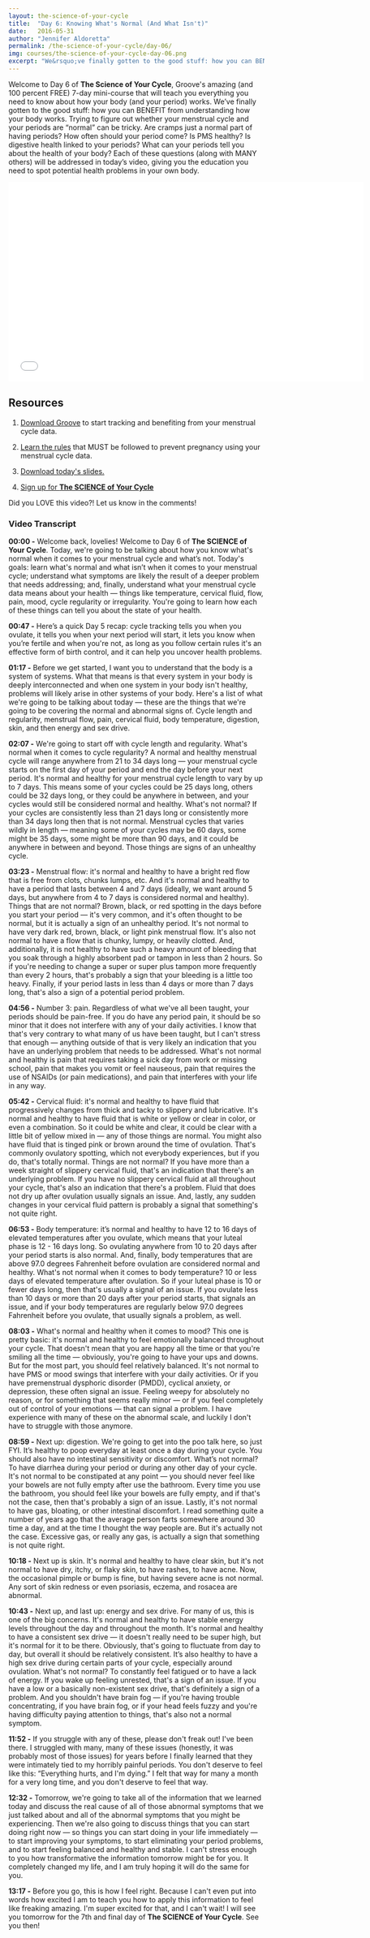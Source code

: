 ```yaml
---
layout: the-science-of-your-cycle
title:  "Day 6: Knowing What's Normal (And What Isn't)"
date:   2016-05-31
author: "Jennifer Aldoretta"
permalink: /the-science-of-your-cycle/day-06/
img: courses/the-science-of-your-cycle-day-06.png
excerpt: "We&rsquo;ve finally gotten to the good stuff: how you can BENEFIT from understanding how your body works. Trying to figure out whether your menstrual cycle and your periods are &ldquo;normal&rdquo; can be tricky. Are cramps just a normal part of having periods? How often should your period come? Is PMS healthy? Is digestive health linked to your periods? What can your periods tell you about the health of your body? Each of these questions (along with MANY others) will be addressed in today&rsquo;s video, giving you the education you need to spot potential health problems in your own body."
---
```



Welcome to Day 6 of <strong>The Science of Your Cycle</strong>, Groove's amazing (and 100 percent FREE) 7-day mini-course that will teach you everything you need to know about how your body (and your period) works. We&rsquo;ve finally gotten to the good stuff: how you can BENEFIT from understanding how your body works. Trying to figure out whether your menstrual cycle and your periods are &ldquo;normal&rdquo; can be tricky. Are cramps just a normal part of having periods? How often should your period come? Is PMS healthy? Is digestive health linked to your periods? What can your periods tell you about the health of your body? Each of these questions (along with MANY others) will be addressed in today&rsquo;s video, giving you the education you need to spot potential health problems in your own body. 

<div class="center" itemprop="video" itemscope="" itemtype="http://schema.org/VideoObject">
  <iframe class="video" width="700" height="394" src="//www.youtube.com/embed/I2_UDGAGgwQ?rel=0&amp;showinfo=0" frameborder="0" allowfullscreen></iframe>
  <meta itemprop="name" content="Green Your Period: Menstrual Cup Show & Tell (DivaCup & Me Luna)" />
  <meta itemprop="description" content="The Green Your Period video series is all about why sustainable and eco-friendly period products are great for your health and the environment." />
</div>

## Resources ##
1. <p><a class="text-link" href="http://www.readytogroove.com" onClick="ga('send', 'event', { eventCategory: 'Link', eventAction: 'Click', eventLabel: 'App download - SoYC'});">Download Groove</a> to start tracking and benefiting from your menstrual cycle data.</p>
2. <p><a class="text-link" href="http://www.readytogroove.com/the-cycle/chapter-7-the-rules-of-the-sympto-thermal-method/" onClick="ga('send', 'event', { eventCategory: 'Link', eventAction: 'Click', eventLabel: 'STM rules - SoYC'});">Learn the rules</a> that MUST be followed to prevent pregnancy using your menstrual cycle data.</p>
3. <p><a class="text-link" target="_blank" href="/download/The-Science-of-Your-Cycle-Day-06.pdf" onClick="ga('send', 'event', { eventCategory: 'Link', eventAction: 'Click', eventLabel: 'SoYC - Day 6 slides'});">Download today's slides.</a></p>
4. <p><a class="text-link" href="/start-here">Sign up for <strong>The SCIENCE of Your Cycle</strong></a></p>

Did you LOVE this video?! Let us know in the comments!

### Video Transcript ###

<strong>00:00 -</strong> Welcome back, lovelies! Welcome to Day 6 of <strong>The SCIENCE of Your Cycle</strong>. Today, we're going to be talking about how you know what's normal when it comes to your menstrual cycle and what’s not. Today's goals: learn what's normal and what isn’t when it comes to your menstrual cycle; understand what symptoms are likely the result of a deeper problem that needs addressing; and, finally, understand what your menstrual cycle data means about your health &mdash; things like temperature, cervical fluid, flow, pain, mood, cycle regularity or irregularity. You're going to learn how each of these things can tell you about the state of your health. 

<strong>00:47 -</strong> Here’s a quick Day 5 recap: cycle tracking tells you when you ovulate, it tells you when your next period will start, it lets you know when you’re fertile and when you're not, as long as you follow certain rules it's an effective form of birth control, and it can help you uncover health problems. 

<strong>01:17 -</strong> Before we get started, I want you to understand that the body is a system of systems. What that means is that every system in your body is deeply interconnected and when one system in your body isn't healthy, problems will likely arise in other systems of your body. Here's a list of what we're going to be talking about today &mdash; these are the things that we're going to be covering the normal and abnormal signs of. Cycle length and regularity, menstrual flow, pain, cervical fluid, body temperature, digestion, skin, and then energy and sex drive. 

<strong>02:07 -</strong> We're going to start off with cycle length and regularity. What's normal when it comes to cycle regularity? A normal and healthy menstrual cycle will range anywhere from 21 to 34 days long &mdash; your menstrual cycle starts on the first day of your period and end the day before your next period. It's normal and healthy for your menstrual cycle length to vary by up to 7 days. This means some of your cycles could be 25 days long, others could be 32 days long, or they could be anywhere in between, and your cycles would still be considered normal and healthy. What's not normal? If your cycles are consistently less than 21 days long or consistently more than 34 days long then that is not normal. Menstrual cycles that varies wildly in length &mdash; meaning some of your cycles may be 60 days, some might be 35 days, some might be more than 90 days, and it could be anywhere in between and beyond. Those things are signs of an unhealthy cycle. 

<strong>03:23 -</strong> Menstrual flow: it's normal and healthy to have a bright red flow that is free from clots, chunks lumps, etc. And it's normal and healthy to have a period that lasts between 4 and 7 days (ideally, we want around 5 days, but anywhere from 4 to 7 days is considered normal and healthy). Things that are not normal? Brown, black, or red spotting in the days before you start your period &mdash; it's very common, and it's often thought to be normal, but it is actually a sign of an unhealthy period. It's not normal to have very dark red, brown, black, or light pink menstrual flow. It's also not normal to have a flow that is chunky, lumpy, or heavily clotted. And, additionally, it is not healthy to have such a heavy amount of bleeding that you soak through a highly absorbent pad or tampon in less than 2 hours. So if you're needing to change a super or super plus tampon more frequently than every 2 hours, that's probably a sign that your bleeding is a little too heavy. Finally, if your period lasts in less than 4 days or more than 7 days long, that's also a sign of a potential period problem. 

<strong>04:56 -</strong> Number 3: pain. Regardless of what we've all been taught, your periods should be pain-free. If you do have any period pain, it should be so minor that it does not interfere with any of your daily activities. I know that that's very contrary to what many of us have been taught, but I can't stress that enough &mdash; anything outside of that is very likely an indication that you have an underlying problem that needs to be addressed. What's not normal and healthy is pain that requires taking a sick day from work or missing school, pain that makes you vomit or feel nauseous, pain that requires the use of NSAIDs (or pain medications), and pain that interferes with your life in any way. 

<strong>05:42 -</strong> Cervical fluid: it's normal and healthy to have fluid that progressively changes from thick and tacky to slippery and lubricative. It's normal and healthy to have fluid that is white or yellow or clear in color, or even a combination. So it could be white and clear, it could be clear with a little bit of yellow mixed in &mdash; any of those things are normal. You might also have fluid that is tinged pink or brown around the time of ovulation. That's commonly ovulatory spotting, which not everybody experiences, but if you do, that's totally normal. Things are not normal? If you have more than a week straight of slippery cervical fluid, that's an indication that there's an underlying problem. If you have no slippery cervical fluid at all throughout your cycle, that's also an indication that there's a problem. Fluid that does not dry up after ovulation usually signals an issue. And, lastly, any sudden changes in your cervical fluid pattern is probably a signal that something's not quite right. 

<strong>06:53 -</strong> Body temperature: it’s normal and healthy to have 12 to 16 days of elevated temperatures after you ovulate, which means that your luteal phase is 12 - 16 days long. So ovulating anywhere from 10 to 20 days after your period starts is also normal. And, finally, body temperatures that are above 97.0 degrees Fahrenheit before ovulation are considered normal and healthy. What's not normal when it comes to body temperature? 10 or less days of elevated temperature after ovulation. So if your luteal phase is 10 or fewer days long, then that's usually a signal of an issue. If you ovulate less than 10 days or more than 20 days after your period starts, that signals an issue, and if your body temperatures are regularly below 97.0 degrees Fahrenheit before you ovulate, that usually signals a problem, as well. 

<strong>08:03 -</strong> What's normal and healthy when it comes to mood? This one is pretty basic: it's normal and healthy to feel emotionally balanced throughout your cycle. That doesn't mean that you are happy all the time or that you're smiling all the time &mdash; obviously, you're going to have your ups and downs. But for the most part, you should feel relatively balanced. It's not normal to have PMS or mood swings that interfere with your daily activities. Or if you have premenstrual dysphoric disorder (PMDD), cyclical anxiety, or depression, these often signal an issue. Feeling weepy for absolutely no reason, or for something that seems really minor &mdash; or if you feel completely out of control of your emotions &mdash; that can signal a problem. I have experience with many of these on the abnormal scale, and luckily I don't have to struggle with those anymore.

<strong>08:59 -</strong> Next up: digestion. We're going to get into the poo talk here, so just FYI. It’s healthy to poop everyday at least once a day during your cycle. You should also have no intestinal sensitivity or discomfort. What’s not normal? To have diarrhea during your period or during any other day of your cycle. It's not normal to be constipated at any point &mdash; you should never feel like your bowels are not fully empty after use the bathroom. Every time you use the bathroom, you should feel like your bowels are fully empty, and if that's not the case, then that's probably a sign of an issue. Lastly, it's not normal to have gas, bloating, or other intestinal discomfort. I read something quite a number of years ago that the average person farts somewhere around 30 time a day, and at the time I thought the way people are. But it's actually not the case. Excessive gas, or really any gas, is actually a sign that something is not quite right. 

<strong>10:18 -</strong> Next up is skin. It's normal and healthy to have clear skin, but it's not normal to have dry, itchy, or flaky skin, to have rashes, to have acne. Now, the occasional pimple or bump is fine, but having severe acne is not normal. Any sort of skin redness or even psoriasis, eczema, and rosacea are abnormal. 

<strong>10:43 -</strong> Next up, and last up: energy and sex drive. For many of us, this is one of the big concerns. It's normal and healthy to have stable energy levels throughout the day and throughout the month. It's normal and healthy to have a consistent sex drive &mdash; it doesn't really need to be super high, but it's normal for it to be there. Obviously, that's going to fluctuate from day to day, but overall it should be relatively consistent. It’s also healthy to have a high sex drive during certain parts of your cycle, especially around ovulation. What's not normal? To constantly feel fatigued or to have a lack of energy. If you wake up feeling unrested, that's a sign of an issue. If you have a low or a basically non-existent sex drive, that's definitely a sign of a problem. And you shouldn't have brain fog &mdash; if you're having trouble concentrating, if you have brain fog, or if your head feels fuzzy and you're having difficulty paying attention to things, that's also not a normal symptom. 

<strong>11:52 -</strong> If you struggle with any of these, please don't freak out! I've been there. I struggled with many, many of these issues (honestly, it was probably most of those issues) for years before I finally learned that they were intimately tied to my horribly painful periods. You don't deserve to feel like this: “Everything hurts, and I'm dying.” I felt that way for many a month for a very long time, and you don't deserve to feel that way. 

<strong>12:32 -</strong> Tomorrow, we're going to take all of the information that we learned today and discuss the real cause of all of those abnormal symptoms that we just talked about and all of the abnormal symptoms that you might be experiencing. Then we're also going to discuss things that you can start doing right now &mdash; so things you can start doing in your life immediately &mdash; to start improving your symptoms, to start eliminating your period problems, and to start feeling balanced and healthy and stable. I can't stress enough to you how transformative the information tomorrow might be for you. It completely changed my life, and I am truly hoping it will do the same for you. 

<strong>13:17 -</strong> Before you go, this is how I feel right. Because I can't even put into words how excited I am to teach you how to apply this information to feel like freaking amazing. I'm super excited for that, and I can't wait! I will see you tomorrow for the 7th and final day of <strong>The SCIENCE of Your Cycle</strong>. See you then! 
